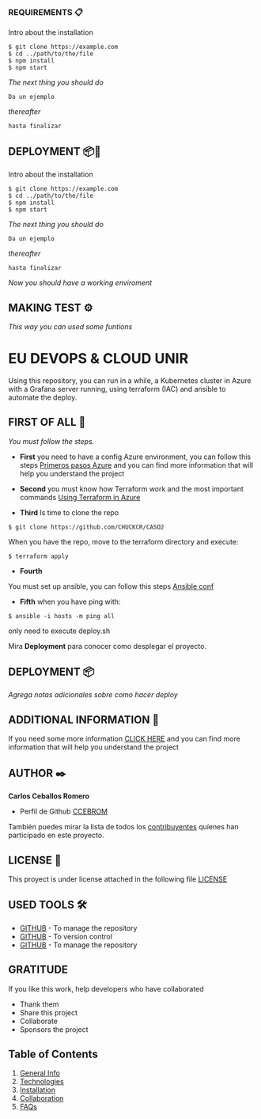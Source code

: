 ﻿### REQUIREMENTS 📋

Intro about the installation
 
```
$ git clone https://example.com
$ cd ../path/to/the/file
$ npm install
$ npm start
```

_The next thing you should do_

```
Da un ejemplo
```

_thereafter_

```
hasta finalizar
```

## DEPLOYMENT 📦🔧

 Intro about the installation
 
```
$ git clone https://example.com
$ cd ../path/to/the/file
$ npm install
$ npm start
```

_The next thing you should do_

```
Da un ejemplo
```

_thereafter_

```
hasta finalizar
```

_Now you should have a working enviroment_



## MAKING TEST ⚙️

_This way you can used some funtions_


# EU DEVOPS & CLOUD UNIR

Using this repository, you can run in a while, a Kubernetes cluster in Azure with a Grafana server running, using terraform (IAC) and ansible to automate the deploy.

## FIRST OF ALL 🚀

_You must follow the steps._

* **First** you need to have a config Azure environment, you can follow this steps [Primeros pasos Azure](https://github.com/jadebustos/devopslabs/blob/master/labs-azure/00-primeros-pasos-azure.md) and you can find more information that will help you understand the project
 
* **Second** you must know how Terraform work and the most important commands  [Using Terraform in Azure](https://github.com/jadebustos/devopslabs/blob/master/labs-azure/01-desplegando-vm-en-azure-con-terraform.md)

* **Third** Is time to clone the repo 

```
$ git clone https://github.com/CHUCKCR/CASO2
```
When you have the repo, move to the terraform directory and execute: 

```
$ terraform apply
```

* **Fourth**

You must set up ansible, you can follow this steps [Ansible conf](https://github.com/jadebustos/devopslabs/blob/master/labs-ansible/00-primeros-pasos.md)

* **Fifth**
when you have ping with:

```
$ ansible -i hosts -m ping all
```

only need to execute deploy.sh 


Mira **Deployment** para conocer como desplegar el proyecto.


## DEPLOYMENT 📦

_Agrega notas adicionales sobre como hacer deploy_



## ADDITIONAL INFORMATION 📖

If you need some more information [CLICK HERE](https://github.com/tu/proyecto/wiki) and you can find more information that will help you understand the project



## AUTHOR ✒️

**Carlos Ceballos Romero** 
* Perfil de Github [CCEBROM](https://github.com/CHUCKCR)


También puedes mirar la lista de todos los [contribuyentes](https://github.com/your/project/contributors) quíenes han participado en este proyecto. 

## LICENSE 📄

This proyect is under license attached in the following file [LICENSE](LICENSE.md)


## USED TOOLS  🛠️


* [GITHUB](https://github.com/) - To manage the repository
* [GITHUB](https://github.com/) - To version control
* [GITHUB](https://github.com/) - To manage the repository


## GRATITUDE

If you like this work, help developers who have collaborated

* Thank them
* Share this project 
* Collaborate
* Sponsors the project





## Table of Contents
1. [General Info](#PROJECTNAME)
2. [Technologies](#technologies)
3. [Installation](#installation)
4. [Collaboration](#collaboration)
5. [FAQs](#faqs)
